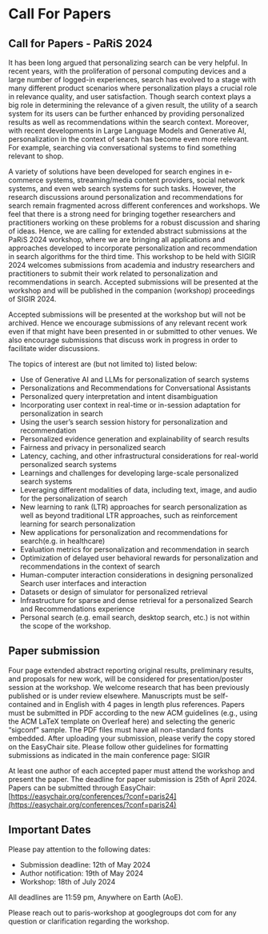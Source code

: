 # Call For Papers

## Call for Papers - PaRiS 2024

It has been long argued that personalizing search can be very helpful. In recent years, with the proliferation of personal computing devices and a large number of logged-in experiences, search has evolved to a stage with many different product scenarios where personalization plays a crucial role in relevance quality, and user satisfaction. Though search context plays a big role in determining the relevance of a given result, the utility of a search system for its users can be further enhanced by providing personalized results as well as recommendations within the search context. Moreover, with recent developments in Large Language Models and Generative AI, personalization in the context of search has become even more relevant. For example, searching via conversational systems to find something relevant to shop.

A variety of solutions have been developed for search engines in e-commerce systems, streaming/media content providers, social network systems, and even web search systems for such tasks. However, the research discussions around personalization and recommendations for search remain fragmented across different conferences and workshops. We feel that there is a strong need for bringing together researchers and practitioners working on these problems for a robust discussion and sharing of ideas. Hence, we are calling for extended abstract submissions at the PaRiS 2024 workshop, where we are bringing all applications and approaches developed to incorporate personalization and recommendation in search algorithms for the third time. This workshop to be held with SIGIR 2024 welcomes submissions from academia and industry researchers and practitioners to submit their work related to personalization and recommendations in search.  Accepted submissions will be presented at the workshop and will be published in the companion (workshop) proceedings of SIGIR 2024.

Accepted submissions will be presented at the workshop but will not be archived. Hence we encourage submissions of any relevant recent work even if that might have been presented in or submitted to other venues. We also encourage submissions that discuss work in progress in order to facilitate wider discussions.

The topics of interest are (but not limited to) listed below:

* Use of Generative AI and LLMs for personalization of search systems
* Personalizations and Recommendations for Conversational Assistants
* Personalized query interpretation and intent disambiguation
* Incorporating user context in real-time or in-session adaptation for personalization in search
* Using the user’s search session history for personalization and recommendation
* Personalized evidence generation and explainability of search results
* Fairness and privacy in personalized search
* Latency, caching, and other infrastructural considerations for real-world personalized search systems
* Learnings and challenges for developing large-scale personalized search systems
* Leveraging different modalities of data, including text, image, and audio for the personalization of search
* New learning to rank (LTR) approaches for search personalization as well as beyond traditional LTR approaches, such as reinforcement learning for search personalization
* New applications for personalization and recommendations for search(e.g. in healthcare)
* Evaluation metrics for personalization and recommendation in search
* Optimization of delayed user behavioral rewards for personalization and recommendations in the context of search
* Human-computer interaction considerations in designing personalized Search user interfaces and interaction
* Datasets or design of simulator for personalized retrieval
* Infrastructure for sparse and dense retrieval for a personalized Search and Recommendations experience
* Personal search (e.g. email search, desktop search, etc.) is not within the scope of the workshop.

## Paper submission

Four page extended abstract reporting original results, preliminary results, and proposals for new work, will be considered for presentation/poster session at the workshop. We welcome research that has been previously published or is under review elsewhere. Manuscripts must be self-contained and in English with 4 pages in length plus references.  Papers must be submitted in PDF according to the new ACM guidelines (e.g., using the ACM LaTeX template on Overleaf here) and selecting the generic “sigconf” sample. The PDF files must have all non-standard fonts embedded. After uploading your submission, please verify the copy stored on the EasyChair site. Please follow other guidelines for formatting submissions as indicated in the main conference page: SIGIR

At least one author of each accepted paper must attend the workshop and present the paper. The deadline for paper submission is 25th of April 2024. Papers can be submitted through EasyChair: [https://easychair.org/conferences/?conf=paris24](https://easychair.org/conferences/?conf=paris24)

## Important Dates
Please pay attention to the following dates:

* Submission deadline: 12th of May 2024
* Author notification: 19th of May 2024
* Workshop: 18th of July 2024

All deadlines are 11:59 pm, Anywhere on Earth (AoE).

Please reach out to paris-workshop at googlegroups dot com for any question or clarification regarding the workshop.
